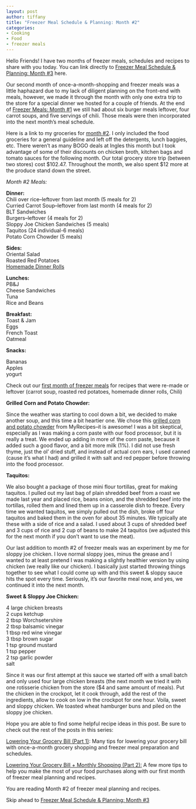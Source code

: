 ```yaml
---
layout: post
author: tiffany
title: "Freezer Meal Schedule & Planning: Month #2"
categories: 
- Cooking
- Food
- freezer meals
---
```


Hello Friends! I have two months of freezer meals, schedules and recipes to share with you today. You can link directly to [Freezer Meal Schedule & Planning: Month #3](http://www.sweetpeonies.com/2012/10/freezer-meal-schedule-and-planning/) here.

Our second month of once-a-month-shopping and freezer meals was a little haphazard due to my lack of diligent planning on the front-end with meals, however, we made it through the month with only one extra trip to the store for a special dinner we hosted for a couple of friends. At the end of [Freezer Meals: Month #1](http://www.sweetpeonies.com/2012/09/lower-your-grocery-bill-monthly-meals-part-2/ "Lower Your Grocery Bill & Monthly Meals (Part 2)") we still had about six burger meals leftover, four carrot soups, and five servings of chili. Those meals were then incorporated into the next month’s meal schedule.

Here is a link to my groceries for [month #2](https://docs.google.com/spreadsheet/ccc?key=0ApU9WwQlN06CdEZKaVpkeGk4UGVhamJCRTBKOFZEdEE). I only included the food groceries for a general guideline and left off the detergents, lunch baggies, etc. There weren’t as many BOGO deals at Ingles this month but I took advantage of some of their discounts on chicken broth, kitchen bags and tomato sauces for the following month. Our total grocery store trip (between two stores) cost $102.47\. Throughout the month, we also spent $12 more at the produce stand down the street.

_Month #2 Meals:_

**Dinner:**  
Chili over rice–leftover from last month (5 meals for 2)  
Curried Carrot Soup–leftover from last month (4 meals for 2)  
BLT Sandwiches  
Burgers–leftover (4 meals for 2)  
Sloppy Joe Chicken Sandwiches (5 meals)  
Taquitos (24 individual-6 meals)  
Potato Corn Chowder (5 meals)

**Sides:**  
Oriental Salad  
Roasted Red Potatoes  
[Homemade Dinner Rolls](http://www.sweetpeonies.com/2012/08/homemade-dinner-rolls/)

**Lunches:**  
PB&J  
Cheese Sandwiches  
Tuna  
Rice and Beans

**Breakfast:**  
Toast & Jam  
Eggs  
French Toast  
Oatmeal

**Snacks:**

Bananas  
Apples  
yogurt

Check out our [first month of freezer meals](http://www.sweetpeonies.com/2012/09/lower-your-grocery-bill-monthly-meals-part-2/) for recipes that were re-made or leftover (carrot soup, roasted red potatoes, homemade dinner rolls, Chili)

**Grilled Corn and Potato Chowder:**

Since the weather was starting to cool down a bit, we decided to make another soup, and this time a bit heartier one. We chose this [grilled corn and potato chowder](http://www.myrecipes.com/recipe/grilled-corn-potato-chowder-10000001918508/) from MyRecipes–it is awesome! I was a bit skeptical, especially as I was making a corn paste with our food processor, but it is really a treat. We ended up adding in more of the corn paste, because it added such a good flavor, and a bit more milk (1%). I did not use fresh thyme, just the ol’ dried stuff, and instead of actual corn ears, I used canned (cause it’s what I had) and grilled it with salt and red pepper before throwing into the food processor.

**Taquitos:**

We also bought a package of those mini flour tortillas, great for making taquitos. I pulled out my last bag of plain shredded beef from a roast we made last year and placed rice, beans onion, and the shredded beef into the tortillas, rolled them and lined them up in a casserole dish to freeze. Every time we wanted taquitos, we simply pulled out the dish, broke off four taquitos and baked them in the oven for about 35 minutes. We typically ate these with a side of rice and a salad. I used about 3 cups of shredded beef and 3 cups of rice and 2 cup of beans to make 24 taquitos (we adjusted this for the next month if you don’t want to use the meat).

Our last addition to month #2 of freezer meals was an experiment by me for sloppy joe chicken. I love normal sloppy joes, minus the grease and I wanted to at least pretend I was making a slightly healthier version by using chicken (we really like our chicken). I basically just started throwing things together to see what I could come up with and this sweet & sloppy sauce hits the spot every time. Seriously, it’s our favorite meal now, and yes, we continued it into the next month.

<a id="sweet-sloppy"></a>**Sweet & Sloppy Joe Chicken:**

4 large chicken breasts  
2 cups ketchup  
2 tbsp Worchsetershire  
2 tbsp balsamic vinegar  
1 tbsp red wine vinegar  
3 tbsp brown sugar  
1 tsp ground mustard  
1 tsp pepper  
2 tsp garlic powder  
salt

Since it was our first attempt at this sauce we started off with a small batch and only used four large chicken breasts (the next month we tried it with one rotisserie chicken from the store ($4 and same amount of meals). Put the chicken in the crockpot, let it cook through, add the rest of the ingredients, allow to cook on low in the crockpot for one hour. Voila, sweet and sloppy chicken. We toasted wheat hamburger buns and piled on the sloppy joe chicken.

Hope you are able to find some helpful recipe ideas in this post. Be sure to check out the rest of the posts in this series:

[Lowering Your Grocery Bill (Part 1)](http://www.sweetpeonies.com/2012/09/lower-your-grocery-bill-monthly-shopping-part-1/ "Lower Your Grocery Bill + Monthly Shopping (Part 1)"): Many tips for lowering your grocery bill with once-a-month grocery shopping and freezer meal preparation and schedules.

[Lowering Your Grocery Bill + Monthly Shopping (Part 2):](http://www.sweetpeonies.com/2012/09/lower-your-grocery-bill-monthly-meals-part-2/ "Lower Your Grocery Bill & Monthly Meals (Part 2)") A few more tips to help you make the most of your food purchases along with our first month of freezer meal planning and recipes.

You are reading Month #2 of freezer meal planning and recipes.

Skip ahead to [Freezer Meal Schedule & Planning: Month #3](http://www.sweetpeonies.com/2012/10/freezer-meal-schedule-and-planning/)